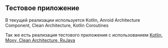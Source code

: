 ## Тестовое приложение

В текущей реализации используется Kotlin, Anroid Architecture Component, Clean Architecture, Kotlin Coroutines

Так же есть реализация тестового приложения с использованием [Kotlin, Moxy, Clean Architecture, RxJava](https://github.com/omih/test_app/tree/master)
